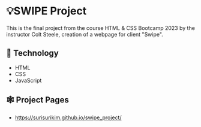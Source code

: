 # 💡SWIPE Project

This is the final project from the course HTML & CSS Bootcamp 2023 by the instructor Colt Steele, creation of a webpage for client "Swipe".

## 🚀 Technology

- HTML
- CSS
- JavaScript

## 🕸 Project Pages

- https://surisurikim.github.io/swipe_project/
